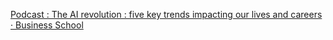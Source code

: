 [Podcast : The AI revolution : five key trends impacting our lives and careers · Business School](https://qi.tc/qi/114688)